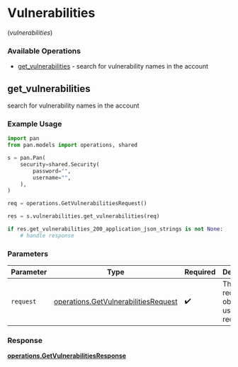# Vulnerabilities
(*vulnerabilities*)

### Available Operations

* [get_vulnerabilities](#get_vulnerabilities) - search for vulnerability names in the account

## get_vulnerabilities

search for vulnerability names in the account

### Example Usage

```python
import pan
from pan.models import operations, shared

s = pan.Pan(
    security=shared.Security(
        password="",
        username="",
    ),
)

req = operations.GetVulnerabilitiesRequest()

res = s.vulnerabilities.get_vulnerabilities(req)

if res.get_vulnerabilities_200_application_json_strings is not None:
    # handle response
```

### Parameters

| Parameter                                                                                    | Type                                                                                         | Required                                                                                     | Description                                                                                  |
| -------------------------------------------------------------------------------------------- | -------------------------------------------------------------------------------------------- | -------------------------------------------------------------------------------------------- | -------------------------------------------------------------------------------------------- |
| `request`                                                                                    | [operations.GetVulnerabilitiesRequest](../../models/operations/getvulnerabilitiesrequest.md) | :heavy_check_mark:                                                                           | The request object to use for the request.                                                   |


### Response

**[operations.GetVulnerabilitiesResponse](../../models/operations/getvulnerabilitiesresponse.md)**

